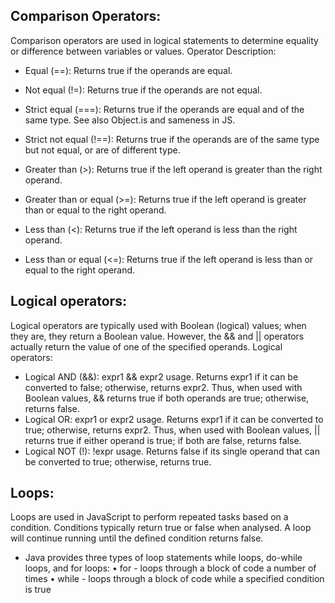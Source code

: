 
## Comparison Operators:
Comparison operators are used in logical statements to determine equality or difference between variables or values.
Operator	Description:
- Equal (==): Returns true if the operands are equal.
- Not equal (!=): Returns true if the operands are not equal.
- Strict equal (===): Returns true if the operands are equal and of the same type. See also Object.is and sameness in JS.

- Strict not equal (!==): Returns true if the operands are of the same type but not equal, or are of different type.
- Greater than (>): Returns true if the left operand is greater than the right operand.
- Greater than or equal (>=): Returns true if the left operand is greater than or equal to the right operand.
- Less than (<): Returns true if the left operand is less than the right operand.
- Less than or equal (<=): Returns true if the left operand is less than or equal to the right operand.


## Logical operators:
Logical operators are typically used with Boolean (logical) values; when they are, they return a Boolean value. However, the && and || operators actually return the value of one of the specified operands.
Logical operators:
- Logical AND (&&):
expr1 && expr2 usage.	Returns expr1 if it can be converted to false; otherwise, returns expr2. Thus, when used with Boolean values, && returns true if both operands are true; otherwise, returns false.
- Logical OR:
expr1 or expr2 usage.	Returns expr1 if it can be converted to true; otherwise, returns expr2. Thus, when used with Boolean values, || returns true if either operand is true; if both are false, returns false.
- Logical NOT (!):
!expr usage.	Returns false if its single operand that can be converted to true; otherwise, returns true.

## Loops:
Loops are used in JavaScript to perform repeated tasks based on a condition. Conditions typically return true or false when analysed. A loop will continue running until the defined condition returns false.
- Java provides three types of loop statements while loops, do-while loops, and for loops:
•	for - loops through a block of code a number of times
•	while - loops through a block of code while a specified condition is true


